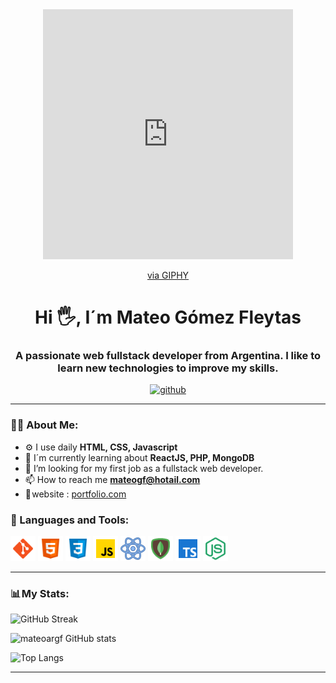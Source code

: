<div id="header" align="center">
    <iframe src="https://giphy.com/embed/IWiAPmq1HS9QZRu8PT" width="400" height="400" frameBorder="0" class="giphy-embed" allowFullScreen></iframe><p><a href="https://giphy.com/stickers/JetBrains-programming-programmer-jetbrains-IWiAPmq1HS9QZRu8PT">via GIPHY</a></p>
    <h1 align="center">Hi 🖐️, I´m Mateo Gómez Fleytas</h1>
    <h3 align="center">A passionate web fullstack developer from Argentina. I like to learn new technologies to improve my skills.</h3>
</div>
<div id="badges" align="center">
    <a href="https://github.com/mateoargf">
        <img src="https://img.shields.io/github/followers/mateoargf?logo=github&style=for-the-badge" alt="github">
    </a>
</div>

---

### 👨‍💻 About Me:

- ⚙️ I use daily **HTML, CSS, Javascript**
- 🌱 I´m currently learning about **ReactJS, PHP, MongoDB**
- 🤔 I’m looking for my first job as a fullstack web developer.
- 📫 How to reach me **mateogf@hotail.com**
- 🔗 website : [portfolio.com](https://github.com/mateoargf/portfolioWeb/deployments/activity_log?environment=github-pages)

<div align="left">
    <h3>🔨 Languages and Tools:</h3>
    <div>
        <img src="imgs/icons8-git.svg" title="GIT" alt="GIT" width="40" height="40">
        <img src="imgs/icons8-html5.svg" title="HTML5" alt="HTML5" width="40" height="40">
        <img src="imgs/icons8-css3.svg" title="CSS3" alt="CSS3" width="40" height="40">
        <img src="imgs/icons8-javascript.svg" title="JavaScirpt" alt="JavaScirpt" width="40" height="40">
        <img src="imgs/icons8-reaccionar-40.png" title="React" alt="React" width="40" height="40">
        <img src="imgs/icons8-mongodb.svg" title="MongoDB" alt="MongoDB" width="40" height="40">
        <img src="imgs/icons8-typescript.svg" title="TypeScritp" alt="TypeScript" width="40" height="40">
        <img src="imgs/icons8-node-js-48.png" title="Node.js" alt="Node.js" width="40" height="40">
    </div>
</div>

---

### 📊 My Stats:

![GitHub Streak](https://streak-stats.demolab.com?user=mateoargf&theme=ambient-gradient&border=050F2C&background=050F2C&ring=00AEFF&fire=00AEFF)

![mateoargf GitHub stats](https://github-readme-stats.vercel.app/api?username=mateoargf&show_icons=true&theme=algolia&hide_border=true)

![Top Langs](https://github-readme-stats.vercel.app/api/top-langs/?username=mateoargf&layout=donut&theme=algolia&hide_border=true)

---